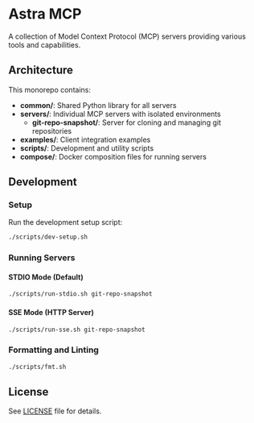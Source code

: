 # Astra MCP

A collection of Model Context Protocol (MCP) servers providing various tools and capabilities.

## Architecture

This monorepo contains:

- **common/**: Shared Python library for all servers
- **servers/**: Individual MCP servers with isolated environments
  - **git-repo-snapshot/**: Server for cloning and managing git repositories
- **examples/**: Client integration examples
- **scripts/**: Development and utility scripts
- **compose/**: Docker composition files for running servers

## Development

### Setup

Run the development setup script:

```bash
./scripts/dev-setup.sh
```

### Running Servers

#### STDIO Mode (Default)
```bash
./scripts/run-stdio.sh git-repo-snapshot
```

#### SSE Mode (HTTP Server)
```bash
./scripts/run-sse.sh git-repo-snapshot
```

### Formatting and Linting

```bash
./scripts/fmt.sh
```

## License

See [LICENSE](LICENSE) file for details.